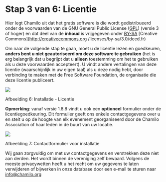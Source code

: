 # Stap 3 van 6: Licentie

Hier legt Chamilo uit dat het gratis software is die wordt gedistribueerd onder de voorwaarden van de GNU General Public License \([GPL](http://en.wikipedia.org/wiki/GNU_General_Public_License)\) \(versie 3 of hoger\) en dat deel van de **inhoud** is vrijgegeven onder [BY-SA](http://creativecommons.org/licenses/by-sa/3.0/deed.fr) [Creative Commons](http://creativecommons.org /licenses/by-sa/3.0/deed.fr)

Om naar de volgende stap te gaan, moet u de licentie lezen en goedkeuren, **anders bent u niet geautoriseerd om deze software te gebruiken** \(het is erg belangrijk dat u begrijpt dat u **alleen** toestemming om het te gebruiken als u deze voorwaarden accepteert\). U vindt andere vertalingen van deze licentie \(waarschijnlijk in uw eigen taal\) als u deze nodig hebt, door verbinding te maken met de Free Software Foundation, de organisatie die deze licentie publiceert.

![](../../../../.gitbook/assets/images6%20%281%29.png)

Afbeelding 6: Installatie - Licentie

**Opmerking**: vanaf versie 1.8.8 vindt u ook een **optioneel** formulier onder de licentiegoedkeuring. Dit formulier geeft ons enkele contactgegevens over u en stelt u op de hoogte van elk evenement georganiseerd door de Chamilo Association of haar leden in de buurt van uw locatie.

![](../../../../.gitbook/assets/images8%20%281%29.png)

Afbeelding 7: Contactformulier voor installatie

Wij gaan zorgvuldig om met uw contactgegevens en verstrekken deze niet aan derden. Het wordt binnen de vereniging zelf bewaard. Volgens de meeste privacywetten heeft u het recht om uw gegevens te laten verwijderen of bijwerken in onze database door een e-mail te sturen naar info@chamilo.org
